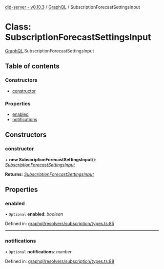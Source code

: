 [did-server - v0.10.3](../README.md) / [GraphQL](../modules/graphql.md) / SubscriptionForecastSettingsInput

# Class: SubscriptionForecastSettingsInput

[GraphQL](../modules/graphql.md).SubscriptionForecastSettingsInput

## Table of contents

### Constructors

- [constructor](graphql.subscriptionforecastsettingsinput.md#constructor)

### Properties

- [enabled](graphql.subscriptionforecastsettingsinput.md#enabled)
- [notifications](graphql.subscriptionforecastsettingsinput.md#notifications)

## Constructors

### constructor

\+ **new SubscriptionForecastSettingsInput**(): [*SubscriptionForecastSettingsInput*](graphql.subscriptionforecastsettingsinput.md)

**Returns:** [*SubscriptionForecastSettingsInput*](graphql.subscriptionforecastsettingsinput.md)

## Properties

### enabled

• `Optional` **enabled**: *boolean*

Defined in: [graphql/resolvers/subscription/types.ts:85](https://github.com/Puzzlepart/did/blob/dev/server/graphql/resolvers/subscription/types.ts#L85)

___

### notifications

• `Optional` **notifications**: *number*

Defined in: [graphql/resolvers/subscription/types.ts:88](https://github.com/Puzzlepart/did/blob/dev/server/graphql/resolvers/subscription/types.ts#L88)

